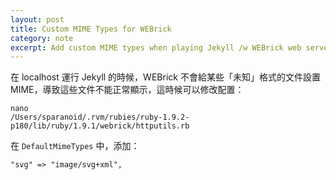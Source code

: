```yaml
---
layout: post
title: Custom MIME Types for WEBrick
category: note
excerpt: Add custom MIME types when playing Jekyll /w WEBrick web server
---
```


<div class=txt>
<p>在 localhost 運行 Jekyll 的時候，WEBrick 不會給某些「未知」格式的文件設置 MIME，導致這些文件不能正常顯示，這時候可以修改配置：</p>

<code>nano /Users/sparanoid/.rvm/rubies/ruby-1.9.2-p180/lib/ruby/1.9.1/webrick/httputils.rb</code>

<p>在 <code>DefaultMimeTypes</code> 中，添加：</p>

<code>"svg" => "image/svg+xml",</code>
</div>